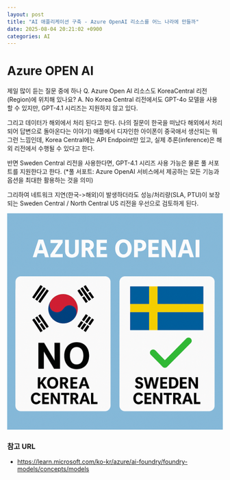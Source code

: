 ```yaml
---
layout: post
title: "AI 애플리케이션 구축 - Azure OpenAI 리소스를 어느 나라에 만들까"
date: 2025-08-04 20:21:02 +0900
categories: AI
---
```


# Azure OPEN AI

제일 많이 듣는 질문 중에 하나
Q. Azure Open AI 리소스도 KoreaCentral 리전(Region)에 위치해 있나요?
A. No
Korea Central 리전에서도 GPT-4o 모델을 사용할 수 있지만,
GPT-4.1 시리즈는 지원하지 않고 있다.

그리고 데이터가 해외에서 처리 된다고 한다.
(나의 질문이 한국을 떠났다 해외에서 처리되어 답변으로 돌아온다는 이야기)
애플에서 디자인한 아이폰이 중국애서 생산되는 뭐 그런 느낌인데,
Korea Central에는 API Endpoint만 있고, 실제 추론(inference)은 해외 리전에서 수행될 수 있다고 한다.

반면 Sweden Central 리전을 사용한다면,
GPT-4.1 시리즈 사용 가능은 물론 풀 서포트를 지원한다고 한다.
(\*풀 서포트: Azure OpenAI 서비스에서 제공하는 모든 기능과 옵션을 최대한 활용하는 것을 의미)

그리하여 네트워크 지연(한국->해외)이 발생하더라도
성능/처리량(SLA, PTU)이 보장되는 Sweden Central / North Central US 리전을 우선으로 검토하게 된다.

![Azure OpenAI](/assets/images/2025-08-03-post-img1.png)

### 참고 URL

- https://learn.microsoft.com/ko-kr/azure/ai-foundry/foundry-models/concepts/models
